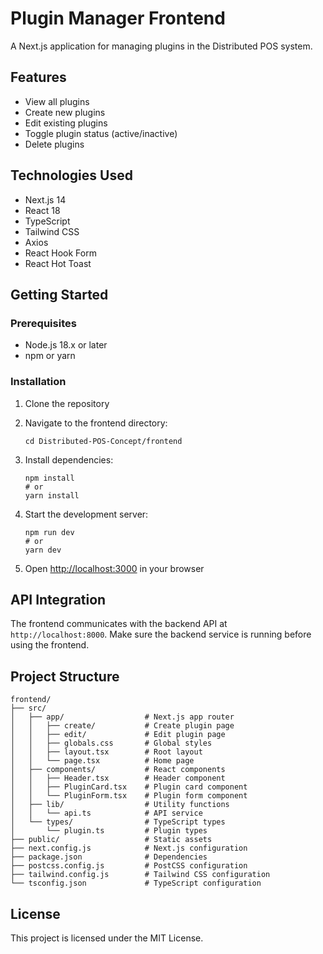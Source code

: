 # Plugin Manager Frontend

A Next.js application for managing plugins in the Distributed POS system.

## Features

- View all plugins
- Create new plugins
- Edit existing plugins
- Toggle plugin status (active/inactive)
- Delete plugins

## Technologies Used

- Next.js 14
- React 18
- TypeScript
- Tailwind CSS
- Axios
- React Hook Form
- React Hot Toast

## Getting Started

### Prerequisites

- Node.js 18.x or later
- npm or yarn

### Installation

1. Clone the repository
2. Navigate to the frontend directory:
   ```
   cd Distributed-POS-Concept/frontend
   ```

3. Install dependencies:
   ```
   npm install
   # or
   yarn install
   ```

4. Start the development server:
   ```
   npm run dev
   # or
   yarn dev
   ```

5. Open [http://localhost:3000](http://localhost:3000) in your browser

## API Integration

The frontend communicates with the backend API at `http://localhost:8000`. Make sure the backend service is running before using the frontend.

## Project Structure

```
frontend/
├── src/
│   ├── app/                  # Next.js app router
│   │   ├── create/           # Create plugin page
│   │   ├── edit/             # Edit plugin page
│   │   ├── globals.css       # Global styles
│   │   ├── layout.tsx        # Root layout
│   │   └── page.tsx          # Home page
│   ├── components/           # React components
│   │   ├── Header.tsx        # Header component
│   │   ├── PluginCard.tsx    # Plugin card component
│   │   └── PluginForm.tsx    # Plugin form component
│   ├── lib/                  # Utility functions
│   │   └── api.ts            # API service
│   └── types/                # TypeScript types
│       └── plugin.ts         # Plugin types
├── public/                   # Static assets
├── next.config.js            # Next.js configuration
├── package.json              # Dependencies
├── postcss.config.js         # PostCSS configuration
├── tailwind.config.js        # Tailwind CSS configuration
└── tsconfig.json             # TypeScript configuration
```

## License

This project is licensed under the MIT License. 